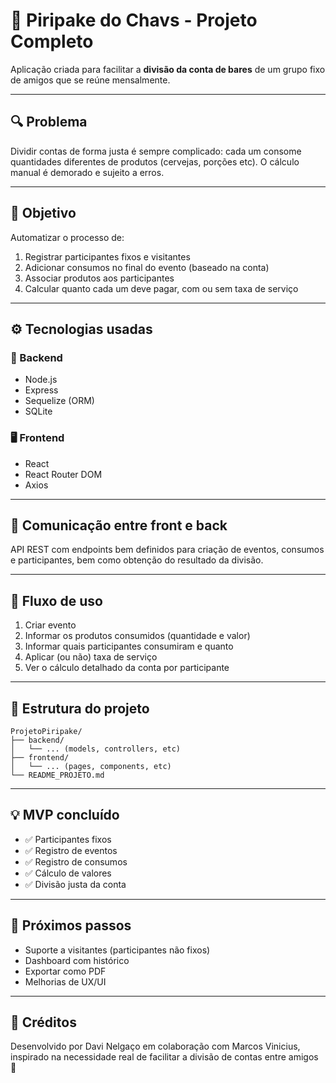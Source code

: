 
# 🍻 Piripake do Chavs - Projeto Completo

Aplicação criada para facilitar a **divisão da conta de bares** de um grupo fixo de amigos que se reúne mensalmente.

---

## 🔍 Problema

Dividir contas de forma justa é sempre complicado: cada um consome quantidades diferentes de produtos (cervejas, porções etc). O cálculo manual é demorado e sujeito a erros.

---

## 🎯 Objetivo

Automatizar o processo de:
1. Registrar participantes fixos e visitantes
2. Adicionar consumos no final do evento (baseado na conta)
3. Associar produtos aos participantes
4. Calcular quanto cada um deve pagar, com ou sem taxa de serviço

---

## ⚙️ Tecnologias usadas

### 🧠 Backend
- Node.js
- Express
- Sequelize (ORM)
- SQLite

### 🖥️ Frontend
- React
- React Router DOM
- Axios

---

## 🔗 Comunicação entre front e back

API REST com endpoints bem definidos para criação de eventos, consumos e participantes, bem como obtenção do resultado da divisão.

---

## 📐 Fluxo de uso

1. Criar evento
2. Informar os produtos consumidos (quantidade e valor)
3. Informar quais participantes consumiram e quanto
4. Aplicar (ou não) taxa de serviço
5. Ver o cálculo detalhado da conta por participante

---

## 📁 Estrutura do projeto

```
ProjetoPiripake/
├── backend/
│   └── ... (models, controllers, etc)
├── frontend/
│   └── ... (pages, components, etc)
└── README_PROJETO.md
```

---

## 💡 MVP concluído

- ✅ Participantes fixos
- ✅ Registro de eventos
- ✅ Registro de consumos
- ✅ Cálculo de valores
- ✅ Divisão justa da conta

---

## 📌 Próximos passos

- Suporte a visitantes (participantes não fixos)
- Dashboard com histórico
- Exportar como PDF
- Melhorias de UX/UI

---

## 🙌 Créditos

Desenvolvido por Davi Nelgaço em colaboração com Marcos Vinicius, inspirado na necessidade real de facilitar a divisão de contas entre amigos 🍻
